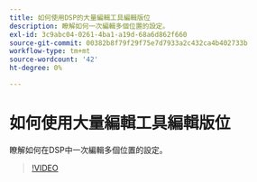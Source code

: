 ```yaml
---
title: 如何使用DSP的大量編輯工具編輯版位
description: 瞭解如何一次編輯多個位置的設定。
exl-id: 3c9abc04-0261-4ba1-a19d-68a6d862f660
source-git-commit: 00382b8f79f29f75e7d7933a2c432ca4b402733b
workflow-type: tm+mt
source-wordcount: '42'
ht-degree: 0%

---
```


# 如何使用大量編輯工具編輯版位

瞭解如何在DSP中一次編輯多個位置的設定。

>[!VIDEO](https://video.tv.adobe.com/v/339205)


